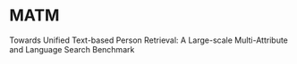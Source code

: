 # MATM
Towards Unified Text-based Person Retrieval: A Large-scale Multi-Attribute and Language Search Benchmark
